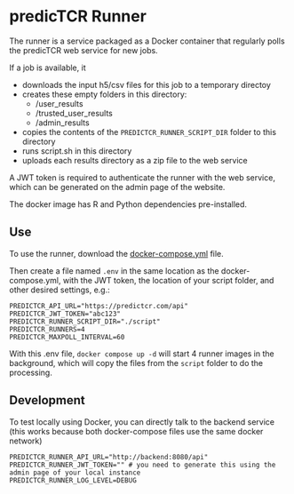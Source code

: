 # predicTCR Runner

The runner is a service packaged as a Docker container that regularly polls the predicTCR web service for new jobs.

If a job is available, it

- downloads the input h5/csv files for this job to a temporary directoy
- creates these empty folders in this directory:
  - /user_results
  - /trusted_user_results
  - /admin_results
- copies the contents of the `PREDICTCR_RUNNER_SCRIPT_DIR` folder to this directory
- runs script.sh in this directory
- uploads each results directory as a zip file to the web service

A JWT token is required to authenticate the runner with the web service,
which can be generated on the admin page of the website.

The docker image has R and Python dependencies pre-installed.

## Use

To use the runner, download the [docker-compose.yml](docker-compose.yml) file.

Then create a file named `.env` in the same location as the docker-compose.yml,
with the JWT token, the location of your script folder, and other desired settings, e.g.:

```
PREDICTCR_API_URL="https://predictcr.com/api"
PREDICTCR_JWT_TOKEN="abc123"
PREDICTCR_RUNNER_SCRIPT_DIR="./script"
PREDICTCR_RUNNERS=4
PREDICTCR_MAXPOLL_INTERVAL=60
```

With this .env file, `docker compose up -d` will start 4 runner images in the background, which will copy the files
from the `script` folder to do the processing.

## Development

To test locally using Docker, you can directly talk to the backend service (this works because both docker-compose files use the same docker network)

```
PREDICTCR_RUNNER_API_URL="http://backend:8080/api"
PREDICTCR_RUNNER_JWT_TOKEN="" # you need to generate this using the admin page of your local instance
PREDICTCR_RUNNER_LOG_LEVEL=DEBUG
```
